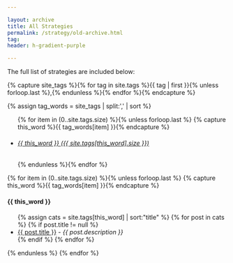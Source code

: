 ```yaml
---

layout: archive
title: All Strategies
permalink: /strategy/old-archive.html
tag:
header: h-gradient-purple

---
```


The full list of strategies are included below:

<!-- Get the tag name for every tag on the site and set them to the `site_tags` variable. -->
{% capture site_tags %}{% for tag in site.tags %}{{ tag | first }}{% unless forloop.last %},{% endunless %}{% endfor %}{% endcapture %}

<!-- `tag_words` is a sorted array of the tag names. -->
{% assign tag_words = site_tags | split:',' | sort %}

<div id="tag-list">
<!-- List of all tags -->
<ul class="tags">
  {% for item in (0..site.tags.size) %}{% unless forloop.last %}
    {% capture this_word %}{{ tag_words[item] }}{% endcapture %}
    <li><h6>
      <a href="#{{ this_word | cgi_escape }}" class="tag">{{ this_word }}
        <span>({{ site.tags[this_word].size }})</span>
      </a></h6>
    </li>
  {% endunless %}{% endfor %}
</ul>

</div>

<!-- Posts by Tag -->

{% for item in (0..site.tags.size) %}{% unless forloop.last %}
{% capture this_word %}{{ tag_words[item] }}{% endcapture %}

<h4 id="{{ this_word | cgi_escape }}">{{ this_word }}</h4>
<ul>
{% assign cats = site.tags[this_word] | sort:"title"  %}    
{% for post in cats %}
{% if post.title != null %}
<li><a href="{{ site.baseurl }}{{ post.url }}">{{ post.title }}</a> - <em>{{ post.description }}</em></li>
{% endif %}
{% endfor %}
</ul>
{% endunless %}
{% endfor %}
